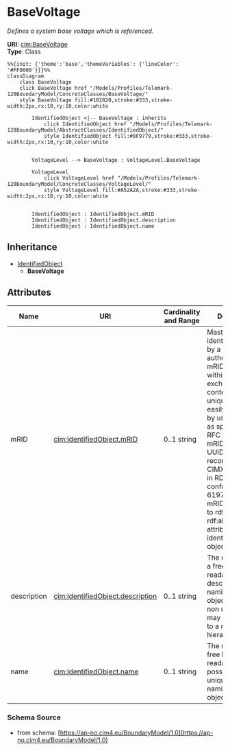 # BaseVoltage

_Defines a system base voltage which is referenced._

**URI**: [cim:BaseVoltage](https://cim.ucaiug.io/ns#BaseVoltage)<br />
**Type**: Class

```mermaid
%%{init: {'theme':'base','themeVariables': {'lineColor': '#FF0000'}}}%%
classDiagram
    class BaseVoltage
    click BaseVoltage href "/Models/Profiles/Telemark-120BoundaryModel/ConcreteClasses/BaseVoltage/"
    style BaseVoltage fill:#102820,stroke:#333,stroke-width:2px,rx:10,ry:10,color:white
     
        IdentifiedObject <|-- BaseVoltage : inherits
            click IdentifiedObject href "/Models/Profiles/Telemark-120BoundaryModel/AbstractClasses/IdentifiedObject/"
            style IdentifiedObject fill:#8F9779,stroke:#333,stroke-width:2px,rx:10,ry:10,color:white


        VoltageLevel --> BaseVoltage : VoltageLevel.BaseVoltage

        VoltageLevel
            click VoltageLevel href "/Models/Profiles/Telemark-120BoundaryModel/ConcreteClasses/VoltageLevel/"
            style VoltageLevel fill:#A52A2A,stroke:#333,stroke-width:2px,rx:10,ry:10,color:white


        IdentifiedObject : IdentifiedObject.mRID
        IdentifiedObject : IdentifiedObject.description
        IdentifiedObject : IdentifiedObject.name
```

## Inheritance
* [IdentifiedObject](IdentifiedObject.md)
    * **BaseVoltage**

## Attributes
| Name | URI | Cardinality and Range | Description | Inheritance |
| ---  | --- | --- | --- | --- |
| mRID | [cim:IdentifiedObject.mRID](https://cim.ucaiug.io/ns#IdentifiedObject.mRID) | 0..1 string | Master resource identifier issued by a model authority. The mRID is unique within an exchange context. Global uniqueness is easily achieved by using a UUID, as specified in RFC 4122, for the mRID. The use of UUID is strongly recommended.For CIMXML data files in RDF syntax conforming to IEC 61970-552, the mRID is mapped to rdf:ID or rdf:about attributes that identify CIM object elements. | IdentifiedObject |
| description | [cim:IdentifiedObject.description](https://cim.ucaiug.io/ns#IdentifiedObject.description) | 0..1 string | The description is a free human readable text describing or naming the object. It may be non unique and may not correlate to a naming hierarchy. | IdentifiedObject |
| name | [cim:IdentifiedObject.name](https://cim.ucaiug.io/ns#IdentifiedObject.name) | 0..1 string | The name is any free human readable and possibly non unique text naming the object. | IdentifiedObject |

### Schema Source
* from schema: [https://ap-no.cim4.eu/BoundaryModel/1.0](https://ap-no.cim4.eu/BoundaryModel/1.0)
